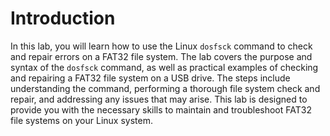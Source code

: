# Introduction

In this lab, you will learn how to use the Linux `dosfsck` command to check and repair errors on a FAT32 file system. The lab covers the purpose and syntax of the `dosfsck` command, as well as practical examples of checking and repairing a FAT32 file system on a USB drive. The steps include understanding the command, performing a thorough file system check and repair, and addressing any issues that may arise. This lab is designed to provide you with the necessary skills to maintain and troubleshoot FAT32 file systems on your Linux system.
